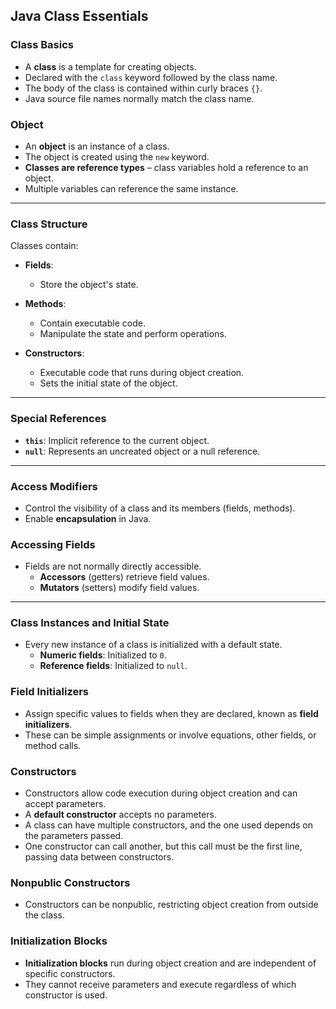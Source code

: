 ## Java Class Essentials

### Class Basics
- A **class** is a template for creating objects.
- Declared with the `class` keyword followed by the class name.
- The body of the class is contained within curly braces `{}`.
- Java source file names normally match the class name.

### Object
- An **object** is an instance of a class.
- The object is created using the `new` keyword.
- **Classes are reference types** – class variables hold a reference to an object.
- Multiple variables can reference the same instance.

---

### Class Structure
Classes contain:

- **Fields**: 
  - Store the object's state.
  
- **Methods**:
  - Contain executable code.
  - Manipulate the state and perform operations.
  
- **Constructors**:
  - Executable code that runs during object creation.
  - Sets the initial state of the object.

---

### Special References
- **`this`**: Implicit reference to the current object.
- **`null`**: Represents an uncreated object or a null reference.

---

### Access Modifiers
- Control the visibility of a class and its members (fields, methods).
- Enable **encapsulation** in Java.

### Accessing Fields
- Fields are not normally directly accessible.
  - **Accessors** (getters) retrieve field values.
  - **Mutators** (setters) modify field values.

---

### Class Instances and Initial State
- Every new instance of a class is initialized with a default state.
  - **Numeric fields**: Initialized to `0`.
  - **Reference fields**: Initialized to `null`.

### Field Initializers
- Assign specific values to fields when they are declared, known as **field initializers**.
- These can be simple assignments or involve equations, other fields, or method calls.

### Constructors
- Constructors allow code execution during object creation and can accept parameters.
- A **default constructor** accepts no parameters.
- A class can have multiple constructors, and the one used depends on the parameters passed.
- One constructor can call another, but this call must be the first line, passing data between constructors.

### Nonpublic Constructors
- Constructors can be nonpublic, restricting object creation from outside the class.

### Initialization Blocks
- **Initialization blocks** run during object creation and are independent of specific constructors.
- They cannot receive parameters and execute regardless of which constructor is used.
